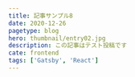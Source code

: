 ```yaml
---
title: 記事サンプル8
date: 2020-12-26
pagetype: blog
hero: thumbnail/entry02.jpg
description: この記事はテスト投稿です
cate: frontend
tags: ['Gatsby', 'React']
---
```


